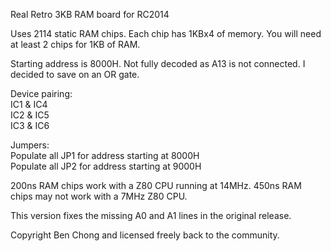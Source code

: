 Real Retro 3KB RAM board for RC2014
<p>
Uses 2114 static RAM chips. Each chip has 1KBx4 of memory. You will need at least 2 chips for 1KB of RAM.
<p>
Starting address is 8000H. Not fully decoded as A13 is not connected. I decided to save on an OR gate.
<p>
Device pairing:<br>
IC1 & IC4<br>
IC2 & IC5<br>
IC3 & IC6<br>
<p>
Jumpers:<br>
Populate all JP1 for address starting at 8000H<br>
Populate all JP2 for address starting at 9000H
<p>
200ns RAM chips work with a Z80 CPU running at 14MHz. 450ns RAM chips may not work with a 7MHz Z80 CPU.
<p>
This version fixes the missing A0 and A1 lines in the original release.
<p>
Copyright Ben Chong and licensed freely back to the community.
